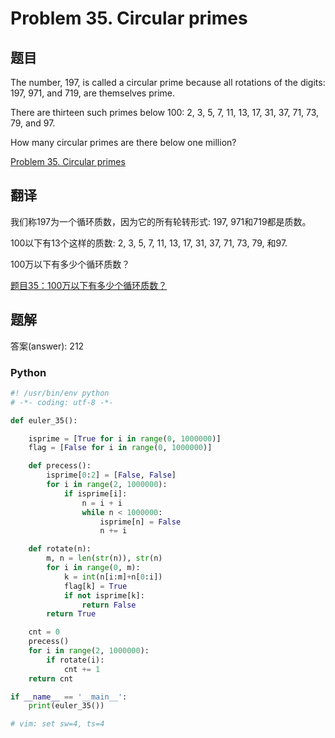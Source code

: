 Problem 35. Circular primes
==================================

## 题目

The number, 197, is called a circular prime because all rotations of the digits: 197, 971, and 719, are themselves prime.

There are thirteen such primes below 100: 2, 3, 5, 7, 11, 13, 17, 31, 37, 71, 73, 79, and 97.

How many circular primes are there below one million?

[Problem 35. Circular primes](https://projecteuler.net/problem=35 "Problem 35")

## 翻译

我们称197为一个循环质数，因为它的所有轮转形式: 197, 971和719都是质数。

100以下有13个这样的质数: 2, 3, 5, 7, 11, 13, 17, 31, 37, 71, 73, 79, 和97.

100万以下有多少个循环质数？

[题目35：100万以下有多少个循环质数？](http://pe.spiritzhang.com/index.php/2011-05-11-09-44-54/36-35100 "题目35")

## 题解

答案(answer): 212

### Python

~~~python
#! /usr/bin/env python
# -*- coding: utf-8 -*-

def euler_35():

    isprime = [True for i in range(0, 1000000)]
    flag = [False for i in range(0, 1000000)]

    def precess():
        isprime[0:2] = [False, False]
        for i in range(2, 1000000):
            if isprime[i]:
                n = i + i
                while n < 1000000:
                    isprime[n] = False
                    n += i

    def rotate(n):
        m, n = len(str(n)), str(n)
        for i in range(0, m):
            k = int(n[i:m]+n[0:i])
            flag[k] = True
            if not isprime[k]:
                return False
        return True

    cnt = 0
    precess()
    for i in range(2, 1000000):
        if rotate(i):
            cnt += 1
    return cnt

if __name__ == '__main__':
    print(euler_35())

# vim: set sw=4, ts=4
~~~

